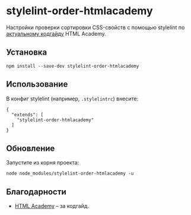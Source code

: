 # stylelint-order-htmlacademy

Настройки проверки сортировки CSS-свойств с помощью stylelint по [актуальному кодгайду](https://github.com/htmlacademy/codeguide/blob/master/.postcss-sorting.json) HTML Academy.

## Установка

```
npm install --save-dev stylelint-order-htmlacademy
```

## Использование

В конфиг stylelint (например, `.stylelintrc`) внесите:

```
{
  "extends": [
    "stylelint-order-htmlacademy"
  ]
}
```

## Обновление

Запустите из корня проекта:

```
node node_modules/stylelint-order-htmlacademy -u
```

## Благодарности

* [HTML Academy](https://codeguide.academy) – за кодгайд.

